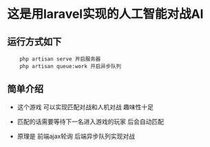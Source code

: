 # 这是用laravel实现的人工智能对战AI 

##  运行方式如下



```
    php artisan serve 开启服务器
    php artisan queue:work 开启异步队列
```

## 简单介绍
-  这个游戏 可以实现匹配对战和人机对战 趣味性十足
-  匹配的话需要等待下一名进入游戏的玩家 后会自动匹配




-  原理是 前端ajax轮询 后端异步队列实现对战
    
   